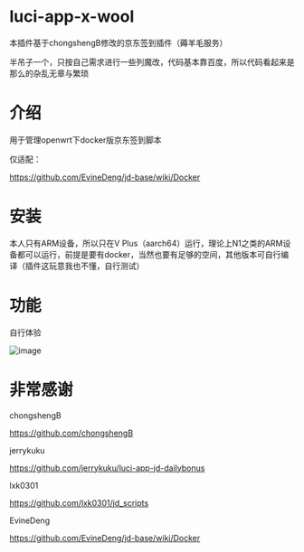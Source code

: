 # luci-app-x-wool

本插件基于chongshengB修改的京东签到插件（薅羊毛服务）

半吊子一个，只按自己需求进行一些列魔改，代码基本靠百度，所以代码看起来是那么的杂乱无章与繁琐

# 介绍

用于管理openwrt下docker版京东签到脚本

仅适配：

https://github.com/EvineDeng/jd-base/wiki/Docker

# 安装

本人只有ARM设备，所以只在V Plus（aarch64）运行，理论上N1之类的ARM设备都可以运行，前提是要有docker，当然也要有足够的空间，其他版本可自行编译（插件这玩意我也不懂，自行测试）

# 功能

自行体验

![image](https://github.com/XiaYi1002/luci-app-x-wool/blob/master/img/%E7%95%8C%E9%9D%A2.png)

# 非常感谢


chongshengB

https://github.com/chongshengB

jerrykuku

https://github.com/jerrykuku/luci-app-jd-dailybonus

lxk0301

https://github.com/lxk0301/jd_scripts

EvineDeng

https://github.com/EvineDeng/jd-base/wiki/Docker

